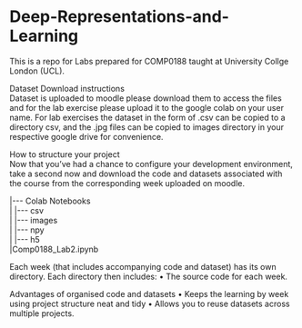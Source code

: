 # Deep-Representations-and-Learning
This is a repo for Labs prepared for COMP0188 taught at University Collge London (UCL).

Dataset Download instructions                                                                           
Dataset is uploaded to moodle please download them to access the files and for the lab exercise please upload it to the google colab on your user name. For lab exercises the dataset in the form of .csv can be copied to a directory csv, and the .jpg files can be copied to images directory in your respective google drive for convenience.

How to structure your project                                                                                   
Now that you’ve had a chance to configure your development environment, take a second now and download the code and datasets associated with the course
from the corresponding week uploaded on moodle.

|--- Colab Notebooks                                
| |--- csv                                                         
| |--- images                                    
| |--- npy                                               
| |--- h5                                                   
|Comp0188_Lab2.ipynb


Each week (that includes accompanying code and dataset) has its own directory. Each directory then includes: • The source code for each week.

Advantages of organised code and datasets
• Keeps the learning by week using project structure neat and tidy • Allows you to reuse datasets across multiple projects.
